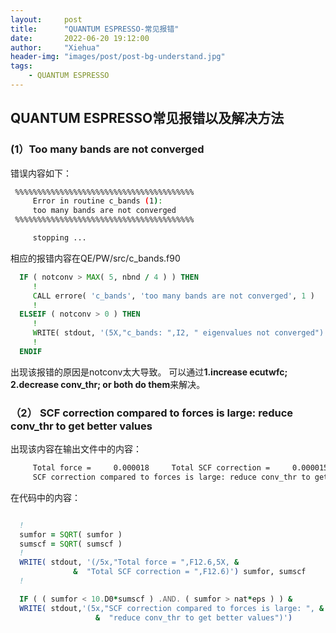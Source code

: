 ```yaml
---
layout:     post
title:      "QUANTUM ESPRESSO-常见报错"
date:       2022-06-20 19:12:00
author:     "Xiehua"
header-img: "images/post/post-bg-understand.jpg"
tags:
    - QUANTUM ESPRESSO
---
```


## QUANTUM ESPRESSO常见报错以及解决方法  

### (1）Too many bands are not converged  

错误内容如下：  

```bash  
 %%%%%%%%%%%%%%%%%%%%%%%%%%%%%%%%%%%%%%%%
     Error in routine c_bands (1):
     too many bands are not converged
 %%%%%%%%%%%%%%%%%%%%%%%%%%%%%%%%%%%%%%%%

     stopping ...
```

相应的报错内容在QE/PW/src/c_bands.f90  

```fortran  
  IF ( notconv > MAX( 5, nbnd / 4 ) ) THEN
     !
     CALL errore( 'c_bands', 'too many bands are not converged', 1 )
     !
  ELSEIF ( notconv > 0 ) THEN
     !
     WRITE( stdout, '(5X,"c_bands: ",I2, " eigenvalues not converged")' ) notconv
     !
  ENDIF
```  

出现该报错的原因是notconv太大导致。
可以通过**1.increase ecutwfc; 2.decrease conv_thr; or both do them**来解决。

### （2） SCF correction compared to forces is large: reduce conv_thr to get better values  

出现该内容在输出文件中的内容：  

```bash
     Total force =     0.000018     Total SCF correction =     0.000015
     SCF correction compared to forces is large: reduce conv_thr to get better values
```

在代码中的内容：  

```fortran  

  !
  sumfor = SQRT( sumfor )
  sumscf = SQRT( sumscf )
  !
  WRITE( stdout, '(/5x,"Total force = ",F12.6,5X, &
              &  "Total SCF correction = ",F12.6)') sumfor, sumscf
  !

  IF ( ( sumfor < 10.D0*sumscf ) .AND. ( sumfor > nat*eps ) ) &
  WRITE( stdout,'(5x,"SCF correction compared to forces is large: ", &
                   &  "reduce conv_thr to get better values")')
```  
